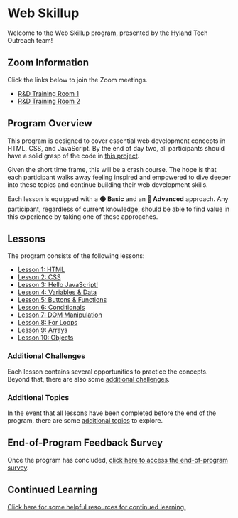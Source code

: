 # Web Skillup
Welcome to the Web Skillup program, presented by the Hyland Tech Outreach team!

## Zoom Information
Click the links below to join the Zoom meetings.

- [R&D Training Room 1](https://hyland.zoom.us/j/95530004039?pwd=bUovSEpOa1JOaDJrRm5WVzNMdVNSQT09&from=addon)
- [R&D Training Room 2](https://hyland.zoom.us/j/96123842214?pwd=MWsyZUV6dU1EeEU3UGZhRVBpYTNaZz09&from=addon)

## Program Overview
This program is designed to cover essential web development concepts in HTML, CSS, and JavaScript. By the end of day two, all participants should have a solid grasp of the code in [this project](https://replit.com/@HylandOutreach/WebSkillupMvp).

Given the short time frame, this will be a crash course. The hope is that each participant walks away feeling inspired and empowered to dive deeper into these topics and continue building their web development skills.

Each lesson is equipped with a **🟢 Basic** and an **🔷 Advanced** approach. Any participant, regardless of current knowledge, should be able to find value in this experience by taking one of these approaches.

## Lessons
The program consists of the following lessons:

- [Lesson 1: HTML](Lesson01Html/StudentDesc.md)
- [Lesson 2: CSS](Lesson02Css/StudentDesc.md)
- [Lesson 3: Hello JavaScript!](Lesson03HelloJs/StudentDesc.md)
- [Lesson 4: Variables & Data](Lesson04VariablesAndData/StudentDesc.md)
- [Lesson 5: Buttons & Functions](Lesson05ButtonsAndFunctions/StudentDesc.md)
- [Lesson 6: Conditionals](Lesson06Conditionals/StudentDesc.md)
- [Lesson 7: DOM Manipulation](Lesson07DomManipulation/StudentDesc.md)
- [Lesson 8: For Loops](Lesson08ForLoops/StudentDesc.md)
- [Lesson 9: Arrays](Lesson09Arrays/StudentDesc.md)
- [Lesson 10: Objects](Lesson10Objects/StudentDesc.md)

### Additional Challenges
Each lesson contains several opportunities to practice the concepts. Beyond that, there are also some [additional challenges](AdditionalChallenges/StudentDesc.md).

### Additional Topics
In the event that all lessons have been completed before the end of the program, there are some [additional topics](AdditionalTopics/StudentDesc.md) to explore.

## End-of-Program Feedback Survey
Once the program has concluded, [click here to access the end-of-program survey](https://forms.gle/FNVkqvmtnv7a8L7M8).

## Continued Learning
[Click here for some helpful resources for continued learning.](ContinuedLearning.md)
